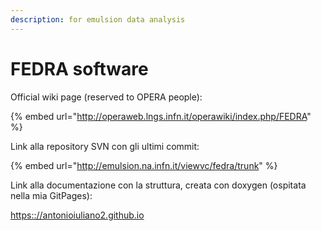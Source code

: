 ```yaml
---
description: for emulsion data analysis
---
```


# FEDRA software

Official wiki page (reserved to OPERA people):

{% embed url="http://operaweb.lngs.infn.it/operawiki/index.php/FEDRA" %}



Link alla repository SVN con gli ultimi commit:

{% embed url="http://emulsion.na.infn.it/viewvc/fedra/trunk" %}

Link alla documentazione con la struttura, creata con doxygen (ospitata nella mia GitPages):

[https:://antonioiuliano2.github.io](https://antonioiuliano2.github.io)
